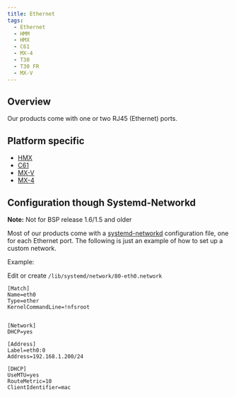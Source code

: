 ```yaml
---
title: Ethernet
tags:
  - Ethernet
  - HMM
  - HMX
  - C61
  - MX-4
  - T30
  - T30 FR
  - MX-V
---
```

## Overview
Our products come with one or two RJ45 (Ethernet) ports.


## Platform specific
- [HMX](hmx/ethernet.md)
- [C61](c61/ethernet.md)
- [MX-V](mxv/ethernet.md)
- [MX-4](mx4/ethernet.md)

## Configuration though Systemd-Networkd

**Note:** Not for BSP release 1.6/1.5 and older

Most of our products come with a [systemd-networkd](https://wiki.archlinux.org/title/systemd-networkd) configuration file, one for each Ethernet port. The following is just an example of how to set up a custom network.

Example:

Edit or create `/lib/systemd/network/80-eth0.network`
```
[Match]
Name=eth0
Type=ether
KernelCommandLine=!nfsroot


[Network]
DHCP=yes

[Address]
Label=eth0:0
Address=192.168.1.200/24

[DHCP]
UseMTU=yes
RouteMetric=10
ClientIdentifier=mac
```

